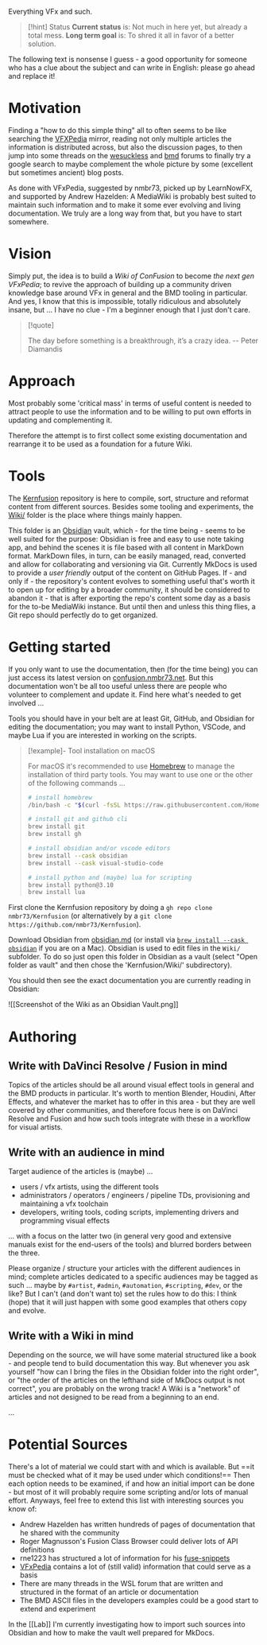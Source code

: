 Everything VFx and such.

> [!hint] Status
> **Current status** is: Not much in here yet, but already a total mess.
> **Long term goal** is: To shred it all in favor of a better solution.

The following text is nonsense I guess - a good opportunity for someone who has a clue about the subject and can write in English: please go ahead and replace it!


# Motivation

Finding a "how to do this simple thing" all to often seems to be like searching the [VFXPedia](https://www.steakunderwater.com/VFXPedia/96.0.243.189/index4875.html?title=Main_Page) mirror, reading not only multiple articles the information is distributed across, but also the discussion pages, to then jump into some threads on the [wesuckless](https://www.steakunderwater.com/wesuckless/) and [bmd](https://forum.blackmagicdesign.com) forums to finally try a google search to maybe complement the whole picture by some (excellent but sometimes ancient) blog posts.

As done with VFxPedia, suggested by nmbr73, picked up by LearnNowFX, and supported by Andrew Hazelden: A MediaWiki is probably best suited to maintain such information and to make it some ever evolving and living documentation. We truly are a long way from that, but you have to start somewhere.


# Vision

Simply put, the idea is to build a *Wiki of ConFusion* to become *the next gen VFxPedia*; to revive the approach of building up a community driven knowledge base around VFx in general and the BMD tooling in particular. And yes, I know that this is impossible, totally ridiculous and absolutely insane, but ... I have no clue - I'm a beginner enough that I just don't care.

> [!quote]
>
> The day before something is a breakthrough, it’s a crazy idea.
> -- Peter Diamandis


# Approach

Most probably some 'critical mass' in terms of useful content is needed to attract people to use the information and to be willing to put own efforts in updating and complementing it.

Therefore the attempt is to first collect some existing documentation and rearrange it to be used as a foundation for a future Wiki.


# Tools

The [Kernfusion](https://github.com/nmbr73/Kernfusion) repository is here to compile, sort, structure and reformat content from different sources. Besides some tooling and experiments, the [Wiki/](https://github.com/nmbr73/Kernfusion/tree/main/Wiki) folder is the place where things mainly happen.

This folder is an [Obsidian](https://obsidian.md) vault, which - for the time being - seems to be well suited for the purpose: Obsidian is free and easy to use note taking app, and behind the scenes it is file based with all content in MarkDown format. MarkDown files, in turn, can be easily managed, read, converted and allow for collaborating and versioning via Git. Currently MkDocs is used to provide a *user friendly* output of the content on GitHub Pages. If - and only if - the repository's content evolves to something useful that's worth it to open up for editing by a broader community, it should be considered to abandon it - that is after exporting the repo's content some day as a basis for the to-be MediaWiki instance. But until then and unless this thing flies, a Git repo should perfectly do to get organized.


# Getting started

If you only want to use the documentation, then (for the time being) you can just access its latest version on [confusion.nmbr73.net](http://confusion.nmbr73.net/). But this documentation won't be all too useful unless there are people who volunteer to complement and update it. Find here what's needed to get involved ...

Tools you should have in your belt are at least Git, GitHub, and Obsidian for editing the documentation; you may want to install Python, VSCode, and maybe Lua if you are interested in working on the scripts.

> [!example]- Tool installation on macOS
>
> For macOS it's recommended to use [Homebrew](https://brew.sh) to manage the installation of third party tools.
> You may want to use one or the other of the following commands ...
>
> ```sh
> # install homebrew
> /bin/bash -c "$(curl -fsSL https://raw.githubusercontent.com/Homebrew/install/HEAD/install.sh)"
>
> # install git and github cli
> brew install git
> brew install gh
>
> # install obsidian and/or vscode editors
> brew install --cask obsidian
> brew install --cask visual-studio-code
>
> # install python and (maybe) lua for scripting
> brew install python@3.10
> brew install lua
> ```

First clone the Kernfusion repository by doing a `gh repo clone nmbr73/Kernfusion` (or alternatively by a  `git clone https://github.com/nmbr73/Kernfusion`).

Download Obsidian from [obsidian.md](https://obsidian.md) (or install via [`brew install --cask obsidian`](https://formulae.brew.sh/cask/obsidian#default) if you are on a Mac). Obsidian is used to edit files in the `Wiki/` subfolder. To do so just open this folder in Obsidian as a vault (select "Open folder as vault" and then chose the 'Kernfusion/Wiki/' subdirectory).

You should then see the exact documentation you are currently reading in Obsidian:

![[Screenshot of the Wiki as an Obsidian Vault.png]]

# Authoring

## Write with DaVinci Resolve / Fusion in mind

Topics of the articles should be all around visual effect tools in general and the BMD products in particular. It's worth to mention Blender, Houdini, After Effects, and whatever the market has to offer in this area - but they are well covered by other communities, and therefore focus here is on DaVinci Resolve and Fusion and how such tools integrate with these in a workflow for visual artists.

## Write with an audience in mind

Target audience of the articles is (maybe) ...

- users / vfx artists, using the different tools
- administrators / operators / engineers / pipeline TDs, provisioning and maintaining a vfx toolchain
- developers, writing tools, coding scripts, implementing drivers and programming visual effects

... with a focus on the latter two (in general very good and extensive manuals exist for the end-users of the tools) and blurred borders between the three.

Please organize / structure your articles with the different audiences in mind; complete articles dedicated to a specific audiences may be tagged as such ... maybe by `#artist`, `#admin`, `#automation`, `#scripting`, `#dev`, or the like? But I can't (and don't want to) set the rules how to do this: I think (hope) that it will just happen with some good examples that others copy and evolve.

## Write with a Wiki in mind

Depending on the source, we will have some material structured like a book - and people tend to build documentation this way. But whenever you ask yourself "how can I bring the files in the Obsidian folder into the right order", or "the order of the articles on the lefthand side of MkDocs output is not correct", you are probably on the wrong track! A Wiki is a "network" of articles and not designed to be read from a beginning to an end.

...

# Potential Sources

There's a lot of material we could start with and which is available. But ==it must be checked what of it may be used under which conditions!== Then each option needs to be examined, if and how an initial import can be done - but most of it will probably require some scripting and/or lots of manual effort. Anyways, feel free to extend this list with interesting sources you know of:

- Andrew Hazelden has written hundreds of pages of documentation that he shared with the community
- Roger Magnusson's Fusion Class Browser could deliver lots of API definitions
- rne1223 has structured a lot of information for his [fuse-snippets](https://github.com/rne1223/fuse-snippets)
- [VFxPedia](https://www.steakunderwater.com/VFXPedia/96.0.243.189/index4875.html?title=Main_Page) contains a lot of (still valid) information that could serve as a basis
- There are many threads in the WSL forum that are written and structured in the format of an article or  documentation
- The BMD ASCII files in the developers examples could be a good start to extend and experiment

In the [[Lab]] I'm currently investigating how to import such sources into Obsidian and how to make the vault well prepared for MkDocs.


<!--

# Welcome to the Kernfusion (yet not a) Wiki!

Yet nothing usable to be found here ... still nothing more than my personal notebook / scribbling pad. ...

* [[Event-Functions]]
* [[AddControlPage]]
* [[MultiButtonControl]]
* [[WebGL to DCTL|WebGL to DCTL]]

-->

